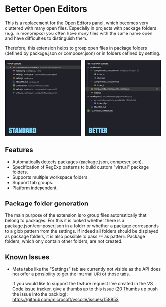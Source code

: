 # Better Open Editors

This is a replacement for the Open Editors panel, which becomes very cluttered with many open files. Especially in projects with package folders (e.g. in monorepos) you often have many files with the same name open and have difficulties to distinguish them.

Therefore, this extension helps to group open files in package folders (defined by package.json or composer.json) or in folders defined by setting.

![This is why it is better](./meta/screenshot.gif)

## Features

  * Automatically detects packages (package.json, composer.json).
  * Specification of RegExp patterns to build custom "virtual" package folders.
  * Supports multiple workspace folders.
  * Support tab groups.
  * Platform independent.

## Package folder generation

The main purpose of the extension is to group files automatically that belong to packages. For this it is looked whether there is a package.json/composer.json in a folder or whether a package corresponds to a glob pattern from the settings.
If indeed all folders should be displayed as package folders, it is also possible to pass `**` as pattern.
Package folders, which only contain other folders, are not created.

## Known Issues

* Meta tabs like the "Settings" tab are currently not visible as the API does not offer a possibility to get the internal URI of those tabs.  

  If you would like to support the feature request I've created in the VS Code issue tracker, give a thumbs up to this issue (20 Thumbs up push the issue into the backlog): https://github.com/microsoft/vscode/issues/158853
